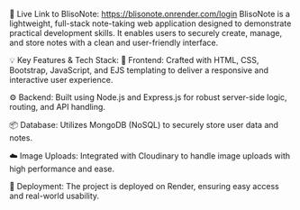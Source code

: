 🔗 Live Link to BlisoNote: https://blisonote.onrender.com/login
BlisoNote is a lightweight, full-stack note-taking web application designed to demonstrate practical development skills. It enables users to securely create, manage, and store notes with a clean and user-friendly interface.

💡 Key Features & Tech Stack:
🎨 Frontend:
Crafted with HTML, CSS, Bootstrap, JavaScript, and EJS templating to deliver a responsive and interactive user experience.

⚙️ Backend:
Built using Node.js and Express.js for robust server-side logic, routing, and API handling.

📦 Database:
Utilizes MongoDB (NoSQL) to securely store user data and notes.

☁️ Image Uploads:
Integrated with Cloudinary to handle image uploads with high performance and ease.

🚀 Deployment:
The project is deployed on Render, ensuring easy access and real-world usability.












